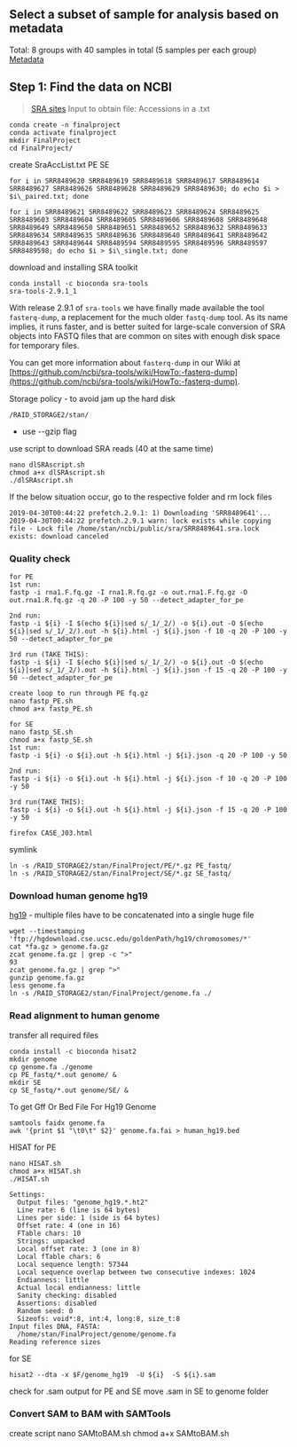 ## Select a subset of sample for analysis based on metadata
Total: 8 groups with 40 samples in total (5 samples per each group)
[Metadata](https://www.ncbi.nlm.nih.gov/Traces/study/?WebEnv=NCID_1_109652569_130.14.18.97_5555_1556579220_2883070983_0MetA0_S_HStore&query_key=1)


## Step 1: Find the data on NCBI
> [SRA sites](https://www.ncbi.nlm.nih.gov/sra?linkname=bioproject_sra_all&from_uid=517165)
> Input to obtain file: Accessions in a .txt 

```
conda create -n finalproject
conda activate finalproject
mkdir FinalProject
cd FinalProject/
```

create SraAccList.txt
PE
SE
```
for i in SRR8489620 SRR8489619 SRR8489618 SRR8489617 SRR8489614 SRR8489627 SRR8489626 SRR8489628 SRR8489629 SRR8489630; do echo $i > $i\_paired.txt; done

for i in SRR8489621 SRR8489622 SRR8489623 SRR8489624 SRR8489625 SRR8489603 SRR8489604 SRR8489605 SRR8489606 SRR8489608 SRR8489648 SRR8489649 SRR8489650 SRR8489651 SRR8489652 SRR8489632 SRR8489633 SRR8489634 SRR8489635 SRR8489636 SRR8489640 SRR8489641 SRR8489642 SRR8489643 SRR8489644 SRR8489594 SRR8489595 SRR8489596 SRR8489597 SRR8489598; do echo $i > $i\_single.txt; done
```

download and installing SRA toolkit

```
conda install -c bioconda sra-tools
sra-tools-2.9.1_1 
```
With release 2.9.1 of `sra-tools` we have finally made available the tool `fasterq-dump`, a replacement for the much older `fastq-dump` tool. As its name implies, it runs faster, and is better suited for large-scale conversion of SRA objects into FASTQ files that are common on sites with enough disk space for temporary files.

You can get more information about `fasterq-dump` in our Wiki at [https://github.com/ncbi/sra-tools/wiki/HowTo:-fasterq-dump](https://github.com/ncbi/sra-tools/wiki/HowTo:-fasterq-dump).

Storage policy - to avoid jam up the hard disk
```
/RAID_STORAGE2/stan/
```
- use --gzip flag

use script to download SRA reads (40 at the same time)</br>
```
nano dlSRAscript.sh 
chmod a+x dlSRAscript.sh
./dlSRAscript.sh 
```

If the below situation occur, go to the respective folder and rm lock files
```
2019-04-30T00:44:22 prefetch.2.9.1: 1) Downloading 'SRR8489641'...
2019-04-30T00:44:22 prefetch.2.9.1 warn: lock exists while copying file - Lock file /home/stan/ncbi/public/sra/SRR8489641.sra.lock exists: download canceled
```

### Quality check
```
for PE
1st run:
fastp -i rna1.F.fq.gz -I rna1.R.fq.gz -o out.rna1.F.fq.gz -O out.rna1.R.fq.gz -q 20 -P 100 -y 50 --detect_adapter_for_pe

2nd run:
fastp -i ${i} -I $(echo ${i}|sed s/_1/_2/) -o ${i}.out -O $(echo ${i}|sed s/_1/_2/).out -h ${i}.html -j ${i}.json -f 10 -q 20 -P 100 -y 50 --detect_adapter_for_pe

3rd run (TAKE THIS):
fastp -i ${i} -I $(echo ${i}|sed s/_1/_2/) -o ${i}.out -O $(echo ${i}|sed s/_1/_2/).out -h ${i}.html -j ${i}.json -f 15 -q 20 -P 100 -y 50 --detect_adapter_for_pe

create loop to run through PE fq.gz
nano fastp_PE.sh
chmod a+x fastp_PE.sh

for SE
nano fastp_SE.sh
chmod a+x fastp_SE.sh
1st run:
fastp -i ${i} -o ${i}.out -h ${i}.html -j ${i}.json -q 20 -P 100 -y 50

2nd run:
fastp -i ${i} -o ${i}.out -h ${i}.html -j ${i}.json -f 10 -q 20 -P 100 -y 50

3rd run(TAKE THIS):
fastp -i ${i} -o ${i}.out -h ${i}.html -j ${i}.json -f 15 -q 20 -P 100 -y 50

firefox CASE_J03.html
```

symlink
```
ln -s /RAID_STORAGE2/stan/FinalProject/PE/*.gz PE_fastq/
ln -s /RAID_STORAGE2/stan/FinalProject/SE/*.gz SE_fastq/
```

### Download human genome hg19
[hg19](http://hgdownload.cse.ucsc.edu/goldenpath/hg19/chromosomes/) - multiple files have to be concatenated into a single huge file
```
wget --timestamping 'ftp://hgdownload.cse.ucsc.edu/goldenPath/hg19/chromosomes/*'
cat *fa.gz > genome.fa.gz
zcat genome.fa.gz | grep -c ">"
93
zcat genome.fa.gz | grep ">"
gunzip genome.fa.gz
less genome.fa
ln -s /RAID_STORAGE2/stan/FinalProject/genome.fa ./
```

### Read alignment to human genome
transfer all required files
```
conda install -c bioconda hisat2
mkdir genome
cp genome.fa ./genome
cp PE_fastq/*.out genome/ &
mkdir SE
cp SE_fastq/*.out genome/SE/ &
```

To get Gff Or Bed File For Hg19 Genome
```
samtools faidx genome.fa
awk '{print $1 "\t0\t" $2}' genome.fa.fai > human_hg19.bed
```

HISAT
for PE
```
nano HISAT.sh
chmod a+x HISAT.sh 
./HISAT.sh
```

```
Settings:
  Output files: "genome_hg19.*.ht2"
  Line rate: 6 (line is 64 bytes)
  Lines per side: 1 (side is 64 bytes)
  Offset rate: 4 (one in 16)
  FTable chars: 10
  Strings: unpacked
  Local offset rate: 3 (one in 8)
  Local fTable chars: 6
  Local sequence length: 57344
  Local sequence overlap between two consecutive indexes: 1024
  Endianness: little
  Actual local endianness: little
  Sanity checking: disabled
  Assertions: disabled
  Random seed: 0
  Sizeofs: void*:8, int:4, long:8, size_t:8
Input files DNA, FASTA:
  /home/stan/FinalProject/genome/genome.fa
Reading reference sizes
```

for SE
```
hisat2 --dta -x $F/genome_hg19  -U ${i}  -S ${i}.sam
```

check for .sam output for PE and SE
move .sam in SE to genome folder

### Convert SAM to BAM with SAMTools
create script 
nano SAMtoBAM.sh
chmod a+x SAMtoBAM.sh




